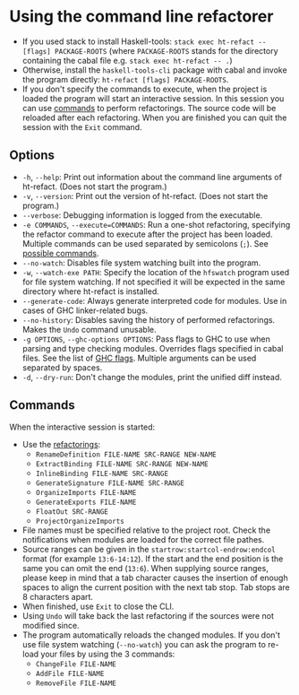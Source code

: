 # Using the command line refactorer

  - If you used stack to install Haskell-tools: `stack exec ht-refact -- [flags] PACKAGE-ROOTS` (where `PACKAGE-ROOTS` stands for the directory containing the cabal file e.g.  `stack exec ht-refact -- .`)
  - Otherwise, install the `haskell-tools-cli` package with cabal and invoke the program directly: `ht-refact [flags] PACKAGE-ROOTS`.
  - If you don't specify the commands to execute, when the project is loaded the program will start an interactive session. In this session you can use [commands](#commands) to perform refactorings. The source code will be reloaded after each refactoring. When you are finished you can quit the session with the `Exit` command.
  
## Options
  - `-h`, `--help`: Print out information about the command line arguments of ht-refact. (Does not start the program.)
  - `-v`, `--version`: Print out the version of ht-refact. (Does not start the program.)
  - `--verbose`: Debugging information is logged from the executable.
  - `-e COMMANDS`, `--execute=COMMANDS`: Run a one-shot refactoring, specifying the refactor command to execute after the project has been loaded. Multiple commands can be used separated by semicolons (`;`). See [possible commands](#commands).
  - `--no-watch`: Disables file system watching built into the program.
  - `-w`, `--watch-exe PATH`: Specify the location of the `hfswatch` program used for file system watching. If not specified it will be expected in the same directory where ht-refact is installed.
  - `--generate-code`: Always generate interpreted code for modules. Use in cases of GHC linker-related bugs.
  - `--no-history`: Disables saving the history of performed refactorings. Makes the `Undo` command unusable.
  - `-g OPTIONS`, `--ghc-options OPTIONS`: Pass flags to GHC to use when parsing and type checking modules. Overrides flags specified in cabal files. See the list of [GHC flags](https://downloads.haskell.org/~ghc/latest/docs/html/users_guide/flags.html). Multiple arguments can be used separated by spaces.
  - `-d`, `--dry-run`: Don't change the modules, print the unified diff instead.

## Commands
When the interactive session is started:
  - Use the [refactorings](refactorings.md):
    - `RenameDefinition FILE-NAME SRC-RANGE NEW-NAME`
    - `ExtractBinding FILE-NAME SRC-RANGE NEW-NAME`
    - `InlineBinding FILE-NAME SRC-RANGE`
    - `GenerateSignature FILE-NAME SRC-RANGE`
    - `OrganizeImports FILE-NAME`
    - `GenerateExports FILE-NAME`
    - `FloatOut SRC-RANGE`
    - `ProjectOrganizeImports`
  - File names must be specified relative to the project root. Check the notifications when modules are loaded for the correct file pathes.
  - Source ranges can be given in the `startrow:startcol-endrow:endcol` format (for example `13:6-14:12`). If the start and the end position is the same you can omit the end (`13:6`). When supplying source ranges, please keep in mind that a tab character causes the insertion of enough spaces to align the current position with the next tab stop. Tab stops are 8 characters apart.
  - When finished, use `Exit` to close the CLI.
  - Using `Undo` will take back the last refactoring if the sources were not modified since.
  - The program automatically reloads the changed modules. If you don't use file system watching (`--no-watch`) you can ask the program to re-load your files by using the 3 commands:
    - `ChangeFile FILE-NAME`
    - `AddFile FILE-NAME`
    - `RemoveFile FILE-NAME`
